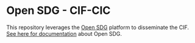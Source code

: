 # Open SDG - CIF-CIC

This repository leverages the [Open SDG](https://github.com/open-sdg/open-sdg) platform to disseminate the CIF. [See here for documentation](https://open-sdg.readthedocs.io) about Open SDG.








